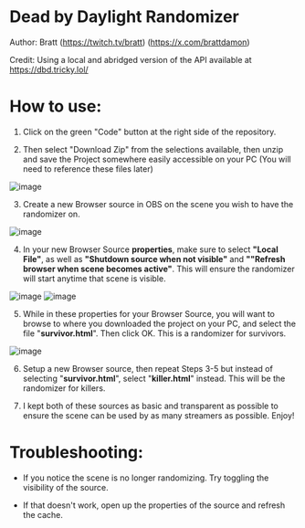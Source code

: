 # Dead by Daylight Randomizer
Author: Bratt (https://twitch.tv/bratt) (https://x.com/brattdamon)

Credit: Using a local and abridged version of the API available at https://dbd.tricky.lol/

# How to use:

1. Click on the green "Code" button at the right side of the repository.

2. Then select "Download Zip" from the selections available, then unzip and save the Project somewhere easily accessible on your PC (You will need to reference these files later)

![image](https://github.com/user-attachments/assets/c5239222-67d1-40a9-b1a0-a3e8107eee75)

3. Create a new Browser source in OBS on the scene you wish to have the randomizer on.

![image](https://github.com/user-attachments/assets/e3df6aea-7c6f-4ea5-9719-6c806e13f3fc)

4. In your new Browser Source **properties**, make sure to select **"Local File"**, as well as **"Shutdown source when not visible"** and **""Refresh browser when scene becomes active"**. This will ensure the randomizer will start anytime that scene is visible.

![image](https://github.com/user-attachments/assets/f0ae64ec-30f7-4403-8a24-a72c7f539c9c)
![image](https://github.com/user-attachments/assets/561e6f69-bce0-40d9-9bcb-e5f8a029fa2c)

5. While in these properties for your Browser Source, you will want to browse to where you downloaded the project on your PC, and select the file "**survivor.html**". Then click OK. This is a randomizer for survivors.

![image](https://github.com/user-attachments/assets/c320a66a-24ae-4d27-bdce-a81bc99cc058)

6. Setup a new Browser source, then repeat Steps 3-5 but instead of selecting "**survivor.html**", select "**killer.html**" instead. This will be the randomizer for killers.

7. I kept both of these sources as basic and transparent as possible to ensure the scene can be used by as many streamers as possible. Enjoy!

# Troubleshooting:

- If you notice the scene is no longer randomizing. Try toggling the visibility of the source.

- If that doesn't work, open up the properties of the source and refresh the cache.

